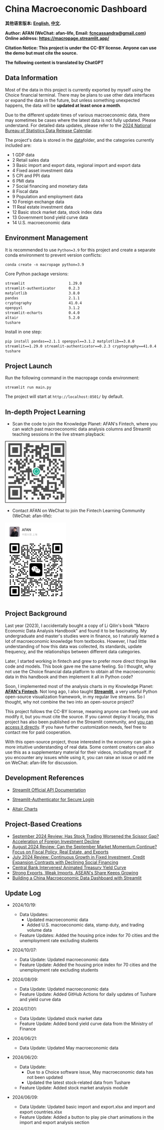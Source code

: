 # China Macroeconomic Dashboard
**其他语言版本: [English](README.md), [中文](README_zh.md).**

**Author: AFAN (WeChat: afan-life, Email: fcncassandra@gmail.com)**  
**Online address: https://macropage.streamlit.app/**

**Citation Notice: This project is under the CC-BY license. Anyone can use the demo but must cite the source.**

**The following content is translated by ChatGPT**

## Data Information

Most of the data in this project is currently exported by myself using the Choice financial terminal. There may be plans to use other data interfaces or expand the data in the future, but unless something unexpected happens, the data will be **updated at least once a month**.

Due to the different update times of various macroeconomic data, there may sometimes be cases where the latest data is not fully updated. Please understand. For detailed data updates, please refer to the [2024 National Bureau of Statistics Data Release Calendar](https://www.stats.gov.cn/xxgk/sjfb/fbrcb/202312/t20231229_1946090.html).

The project's data is stored in the [data](data)folder, and the categories currently included are:

- 1 GDP data
- 2 Retail sales data
- 3 Basic import and export data, regional import and export data
- 4 Fixed asset investment data
- 5 CPI and PPI data
- 6 PMI data
- 7 Social financing and monetary data
- 8 Fiscal data
- 9 Population and employment data
- 10 Foreign exchange data
- 11 Real estate investment data
- 12 Basic stock market data, stock index data
- 13 Government bond yield curve data
- 14 U.S. macroeconomic data

## Environment Management

It is recommended to use `Python=3.9` for this project and create a separate conda environment to prevent version conflicts:

```
conda create -n macropage python=3.9
```

Core Python package versions:

```
streamlit                    1.29.0
streamlit-authenticator      0.2.3
matplotlib                   3.8.0
pandas                       2.1.1
cryptography                 41.0.4
openpyxl                     3.1.2
streamlit-echarts            0.4.0
altair                       5.2.0
tushare
```

Install in one step:

```
pip install pandas==2.1.1 openpyxl==3.1.2 matplotlib==3.8.0 streamlit==1.29.0 streamlit-authenticator==0.2.3 cryptography==41.0.4 tushare
```

## Project Launch

Run the following command in the macropage conda environment:

```
streamlit run main.py
```

The project will start at `http://localhost:8501/` by default.

## In-depth Project Learning

- Scan the code to join the Knowledge Planet: AFAN's Fintech, where you can watch past macroeconomic data analysis columns and Streamlit teaching sessions in the live stream playback:

<img src="asset/planet.jpg" title="" alt="Knowledge Planet: AFAN's Fintech" width="199">

- Contact AFAN on WeChat to join the Fintech Learning Community (WeChat: afan-life):  

<img src="asset/weixin.png" title="" alt="WeChat: afan-life" width="199">

## Project Background

Last year (2023), I accidentally bought a copy of Li Qilin's book "Macro Economic Data Analysis Handbook" and found it to be fascinating. My undergraduate and master's studies were in finance, so I naturally learned a lot of macroeconomic knowledge from textbooks. However, I had little understanding of how this data was collected, its standards, update frequency, and the relationships between different data categories.

Later, I started working in fintech and grew to prefer more direct things like code and models. This book gave me the same feeling. So I thought, why not use the Choice financial data platform to obtain all the macroeconomic data in this handbook and then implement it all in Python code?

Soon, I implemented most of the analysis charts in my Knowledge Planet: **[AFAN's Fintech](https://t.zsxq.com/QBfx5)**. Not long ago, I also taught **[Streamlit](https://t.zsxq.com/ip6Zt)**, a very useful Python open-source visualization framework, in my regular live streams. So I thought, why not combine the two into an open-source project?

This project follows the CC-BY license, meaning anyone can freely use and modify it, but you must cite the source. If you cannot deploy it locally, this project has also been published on the Streamlit community, and [you can access it directly](https://macropage.streamlit.app/). If you have further customization needs, feel free to contact me for paid cooperation.

With this open-source project, those interested in the economy can gain a more intuitive understanding of real data. Some content creators can also use this as a supplementary material for their videos, including myself. If you encounter any issues while using it, you can raise an issue or add me on WeChat: afan-life for discussion.

## Development References

- [Streamlit Official API Documentation](https://docs.streamlit.io/library/api-reference)

- [Streamlit-Authenticator for Secure Login](https://github.com/mkhorasani/Streamlit-Authenticator)

- [Altair Charts](https://altair.streamlit.app/)

## Project-Based Creations
- [September 2024 Review: Has Stock Trading Worsened the Scissor Gap? Acceleration of Foreign Investment Decline](https://www.bilibili.com/video/BV1YxCoYeEqJ/)
- [August 2024 Review: Can the September Market Momentum Continue? Focus on Fiscal Policy, Real Estate, and Exports](https://www.bilibili.com/video/BV19r11YrES6/)
- [July 2024 Review: Continuous Growth in Fixed Investment, Credit Expansion Contrasts with Declining Social Financing](https://www.bilibili.com/video/BV1roWWexEmC/)
- [Central Bank Intervenes! Animated Treasury Yield Curve](https://www.bilibili.com/video/BV1jx4y187ws/)  
- [Strong Exports, Weak Imports, ASEAN's Share Keeps Growing](https://www.bilibili.com/video/BV14M4m1U7iK/)  
- [Building a China Macroeconomic Data Dashboard with Streamlit](https://www.bilibili.com/video/BV1fJ4m1u7u9/)

## Update Log
- 2024/10/19: 
  - Data Updates:
    - Updated macroeconomic data
    - Added U.S. macroeconomic data, stamp duty, and trading volume data
  - Feature Updates: Added the housing price index for 70 cities and the unemployment rate excluding students

- 2024/10/07:
  - Data Update: Updated macroeconomic data
  - Feature Update: Added the housing price index for 70 cities and the unemployment rate excluding students

- 2024/08/09:
  - Data Update: Updated macroeconomic data
  - Feature Update: Added GitHub Actions for daily updates of Tushare and yield curve data

- 2024/07/01:
  - Data Update: Updated stock market data
  - Feature Update: Added bond yield curve data from the Ministry of Finance

- 2024/06/21:
  - Data Update: Updated May macroeconomic data

- 2024/06/20:
  - Data Update:
    - Due to a Choice software issue, May macroeconomic data has not been updated
    - Updated the latest stock-related data from Tushare
  - Feature Update: Added stock market analysis module

- 2024/06/09:
  - Data Update: Updated basic import and export.xlsx and import and export countries.xlsx
  - Feature Update: Added a button to play pie chart animations in the import and export analysis section